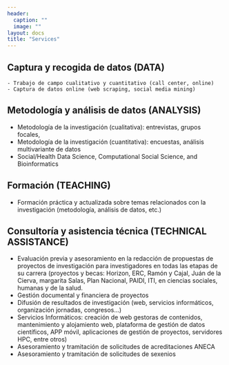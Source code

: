 ```yaml
---
header:
  caption: ""
  image: ""
layout: docs
title: "Services"
---
```


## Captura y recogida de datos (DATA)
    - Trabajo de campo cualitativo y cuantitativo (call center, online)
    - Captura de datos online (web scraping, social media mining)

## Metodología y análisis de datos (ANALYSIS)
  - Metodología de la investigación (cualitativa): entrevistas, grupos focales,
  - Metodología de la investigación (cuantitativa): encuestas, análisis multivariante de datos
  - Social/Health Data Science, Computational Social Science, and Bioinformatics

## Formación (TEACHING)
  - Formación práctica y actualizada sobre temas relacionados con la investigación (metodología, análisis de datos, etc.)

## Consultoría y asistencia técnica (TECHNICAL ASSISTANCE)	
  - Evaluación previa y asesoramiento en la redacción de propuestas de proyectos de investigación para investigadores en todas las etapas de su carrera        (proyectos y becas: Horizon, ERC, Ramón y Cajal, Juán de la Cierva,  margarita Salas, Plan Nacional, PAIDI, ITI, en ciencias sociales, humanas y de la      salud.  
  - Gestión documental y financiera de proyectos
  - Difusión de resultados de investigación (web, servicios informáticos, organización jornadas, congresos…)
  - Servicios Informáticos: creación de web gestoras de contenidos, mantenimiento y alojamiento web, plataforma de gestión de datos científicos, APP móvil,    aplicaciones de gestión de proyectos, servidores HPC, entre otros)
  - Asesoramiento y tramitación de solicitudes de acreditaciones ANECA
  - Asesoramiento y tramitación de solicitudes de sexenios
